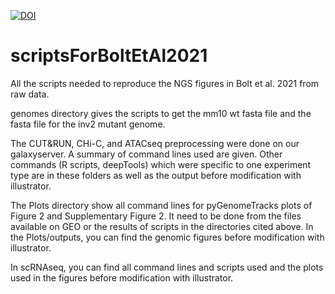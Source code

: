 [![DOI](https://zenodo.org/badge/335188355.svg)](https://zenodo.org/badge/latestdoi/335188355)

# scriptsForBoltEtAl2021

All the scripts needed to reproduce the NGS figures in Bolt et al. 2021 from raw data.

genomes directory gives the scripts to get the mm10 wt fasta file and the fasta file for the inv2 mutant genome.

The CUT&RUN, CHi-C, and ATACseq preprocessing were done on our galaxyserver. A summary of command lines used are given. Other commands (R scripts, deepTools) which were specific to one experiment type are in these folders as well as the output before modification with illustrator.

The Plots directory show all command lines for pyGenomeTracks plots of Figure 2 and Supplementary Figure 2. It need to be done from the files available on GEO or the results of scripts in the directories cited above. In the Plots/outputs, you can find the genomic figures before modification with illustrator.

In scRNAseq, you can find all command lines and scripts used and the plots used in the figures before modification with illustrator.

